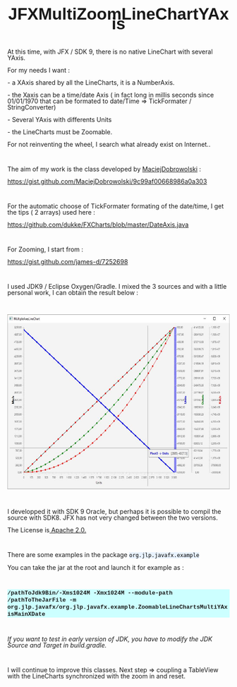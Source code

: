 <!DOCTYPE HTML PUBLIC "-//W3C//DTD HTML 4.0 Transitional//EN">
<HTML>
<HEAD>
	<META HTTP-EQUIV="CONTENT-TYPE" CONTENT="text/html; charset=windows-1252">
	<TITLE></TITLE>
	<META NAME="GENERATOR" CONTENT="OpenOffice 4.1.4  (Win32)">
	<META NAME="CREATED" CONTENT="20171120;11244125">
	<META NAME="CHANGEDBY" CONTENT="Jean-Louis PASTUREL">
	<META NAME="CHANGED" CONTENT="20171120;17430907">
	<STYLE TYPE="text/css">
	<!--
		@page { margin: 2cm }
		P { margin-bottom: 0.25cm; line-height: 120% }
		A:link { so-language: zxx }
	-->
	</STYLE>
</HEAD>
<BODY LANG="en-US" DIR="LTR">
<P ALIGN=CENTER STYLE="margin-top: 0.42cm; margin-bottom: 0.21cm; line-height: 100%; page-break-after: avoid">
<FONT FACE="Liberation Sans, sans-serif"><FONT SIZE=6 STYLE="font-size: 28pt"><B>JFXMultiZoomLineChartYAxis</B></FONT></FONT></P>
<P STYLE="margin-bottom: 0cm; line-height: 100%"><BR>
</P>
<P STYLE="margin-bottom: 0cm; line-height: 100%">At this time, with
JFX / SDK 9, there is no native LineChart with several YAxis.</P>
<P STYLE="margin-bottom: 0cm; line-height: 100%"> For my needs I
want&nbsp;:</P>
<P STYLE="margin-bottom: 0cm; line-height: 100%">- a   XAxis shared
by all the LineCharts, it is a NumberAxis.</P>
<P STYLE="margin-bottom: 0cm; line-height: 100%">- the Xaxis can be a
time/date Axis ( in fact long in millis seconds since 01/01/1970 that
can be formated to date/Time =&gt; TickFormater / StringConverter)</P>
<P STYLE="margin-bottom: 0cm; line-height: 100%">- Several YAxis with
differents Units</P>
<P STYLE="margin-bottom: 0cm; line-height: 100%">- the LineCharts
must be Zoomable.</P>
<P STYLE="margin-bottom: 0cm; line-height: 100%"> 
</P>
<P STYLE="margin-bottom: 0cm; line-height: 100%">For not reinventing
the wheel, I search what already exist on Internet..</P>
<P STYLE="margin-bottom: 0cm; line-height: 100%"><BR>
</P>
<P STYLE="margin-bottom: 0cm; line-height: 100%">The aim of my work
is the class developed by <A HREF="https://gist.github.com/MaciejDobrowolski">MaciejDobrowolski</A>&nbsp;:</P>
<P STYLE="margin-bottom: 0cm; line-height: 100%"><A HREF="https://gist.github.com/MaciejDobrowolski/9c99af00668986a0a303">https://gist.github.com/MaciejDobrowolski/9c99af00668986a0a303</A></P>
<P STYLE="margin-bottom: 0cm; line-height: 100%"><BR>
</P>
<P STYLE="margin-bottom: 0cm; line-height: 100%">For the automatic
choose of TickFormater formating   of the date/time, I get the tips (
2 arrays)  used here : 
</P>
<P STYLE="margin-bottom: 0cm; line-height: 100%"><A HREF="https://github.com/dukke/FXCharts/blob/master/DateAxis.java">https://github.com/dukke/FXCharts/blob/master/DateAxis.java</A></P>
<P STYLE="margin-bottom: 0cm; line-height: 100%"><BR>
</P>
<P STYLE="margin-bottom: 0cm; line-height: 100%">For Zooming, I start
from : 
</P>
<P STYLE="margin-bottom: 0cm; line-height: 100%"><A HREF="https://gist.github.com/james-d/7252698">https://gist.github.com/james-d/7252698</A></P>
<P STYLE="margin-bottom: 0cm; line-height: 100%"><BR>
</P>
<P STYLE="margin-bottom: 0cm; line-height: 100%">I used JDK9 /
Eclipse Oxygen/Gradle. I mixed the 3 sources and with a little
personal work, I can obtain the result below :</P>
<P STYLE="margin-bottom: 0cm; line-height: 100%"><BR>
</P>
<P STYLE="margin-bottom: 0cm; line-height: 100%"><IMG SRC="readme_md_m6354ea9a.jpg" NAME="images1" ALIGN=BOTTOM WIDTH=643 HEIGHT=396 BORDER=0></P>
<P STYLE="margin-bottom: 0cm; line-height: 100%"><BR>
</P>
<P STYLE="margin-bottom: 0cm; line-height: 100%">I developped it with
SDK 9 Oracle, but perhaps it is possible to compil the source with
SDK8. JFX has not very changed between the two versions. 
</P>
<P STYLE="margin-bottom: 0cm; line-height: 100%">The License is<A HREF="http://www.apache.org/licenses/LICENSE-2.0.html">
Apache 2.0.</A></P>
<P STYLE="margin-bottom: 0cm; line-height: 100%"><BR>
</P>
<P STYLE="margin-bottom: 0cm; line-height: 100%">There are some
examples in the package <FONT COLOR="#000000"><FONT FACE="Monospace"><FONT SIZE=2><SPAN STYLE="background: #e8f2fe">org.jlp.javafx.example</SPAN></FONT></FONT></FONT></P>
<P STYLE="margin-bottom: 0cm; line-height: 100%">You can take the jar
at the root and launch it for example as :</P>
<P STYLE="margin-bottom: 0cm; line-height: 100%"><BR>
</P>
<P STYLE="margin-bottom: 0cm; background: #ccffff; font-style: normal; line-height: 100%">
<FONT FACE="Courier New, monospace"><FONT SIZE=2><B>/pathToJdk9Bin/-Xms1024M
-Xmx1024M --module-path /pathToTheJarFile -m
org.jlp.javafx/org.jlp.javafx.example.ZoomableLineChartsMultiYAxisMainXDate</B></FONT></FONT></P>
<P STYLE="margin-bottom: 0cm; line-height: 100%"><BR>
</P>
<P STYLE="margin-bottom: 0cm; line-height: 100%"><I>If you want to
test in early version of JDK, you have to modify the JDK Source and
Target in build.gradle.</I></P>
<P STYLE="margin-bottom: 0cm; line-height: 100%"><BR>
</P>
<P STYLE="margin-bottom: 0cm; line-height: 100%">I will continue to
improve this classes. Next step =&gt; coupling a TableView with the
LineCharts synchronized with the zoom in and reset.</P>
<P STYLE="margin-bottom: 0cm; line-height: 100%"><BR>
</P>
</BODY>
</HTML>